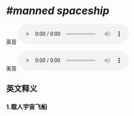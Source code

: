 # ***\#manned spaceship*** 
英音
<audio src="./media/manned spaceship1_AAC.aac" controls="controls"></audio>

美音
<audio src="./media/manned spaceship2.aac" controls="controls"></audio>



  

英文释义
---
### 1.**载人宇宙飞船**  


